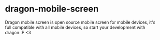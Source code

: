 # dragon-mobile-screen
Dragon mobile screen is open source mobile screen for mobile devices, it's full compatible with all mobile devices, so start your development with dragon :P &lt;3
